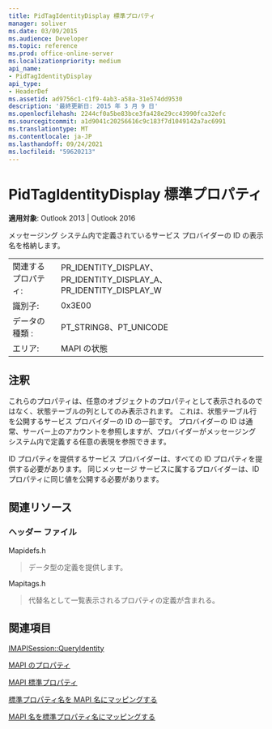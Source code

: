 ```yaml
---
title: PidTagIdentityDisplay 標準プロパティ
manager: soliver
ms.date: 03/09/2015
ms.audience: Developer
ms.topic: reference
ms.prod: office-online-server
ms.localizationpriority: medium
api_name:
- PidTagIdentityDisplay
api_type:
- HeaderDef
ms.assetid: ad9756c1-c1f9-4ab3-a58a-31e574dd9530
description: '最終更新日: 2015 年 3 月 9 日'
ms.openlocfilehash: 2244cf0a5be83bce3fa428e29cc43990fca32efc
ms.sourcegitcommit: a1d9041c20256616c9c183f7d1049142a7ac6991
ms.translationtype: MT
ms.contentlocale: ja-JP
ms.lasthandoff: 09/24/2021
ms.locfileid: "59620213"
---
```

# <a name="pidtagidentitydisplay-canonical-property"></a>PidTagIdentityDisplay 標準プロパティ

  
  
**適用対象**: Outlook 2013 | Outlook 2016 
  
メッセージング システム内で定義されているサービス プロバイダーの ID の表示名を格納します。 
  
|||
|:-----|:-----|
|関連するプロパティ:  <br/> |PR_IDENTITY_DISPLAY、PR_IDENTITY_DISPLAY_A、PR_IDENTITY_DISPLAY_W  <br/> |
|識別子:  <br/> |0x3E00  <br/> |
|データの種類 :   <br/> |PT_STRING8、PT_UNICODE  <br/> |
|エリア:  <br/> |MAPI の状態  <br/> |
   
## <a name="remarks"></a>注釈

これらのプロパティは、任意のオブジェクトのプロパティとして表示されるのではなく、状態テーブルの列としてのみ表示されます。 これは、状態テーブル行を公開するサービス プロバイダーの ID の一部です。 プロバイダーの ID は通常、サーバー上のアカウントを参照しますが、プロバイダーがメッセージング システム内で定義する任意の表現を参照できます。 
  
ID プロパティを提供するサービス プロバイダーは、すべての ID プロパティを提供する必要があります。 同じメッセージ サービスに属するプロバイダーは、ID プロパティに同じ値を公開する必要があります。 
  
## <a name="related-resources"></a>関連リソース

### <a name="header-files"></a>ヘッダー ファイル

Mapidefs.h
  
> データ型の定義を提供します。
    
Mapitags.h
  
> 代替名として一覧表示されるプロパティの定義が含まれる。
    
## <a name="see-also"></a>関連項目



[IMAPISession::QueryIdentity](imapisession-queryidentity.md)


[MAPI のプロパティ](mapi-properties.md)
  
[MAPI 標準プロパティ](mapi-canonical-properties.md)
  
[標準プロパティ名を MAPI 名にマッピングする](mapping-canonical-property-names-to-mapi-names.md)
  
[MAPI 名を標準プロパティ名にマッピングする](mapping-mapi-names-to-canonical-property-names.md)

